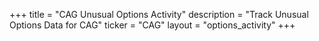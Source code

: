 +++
title = "CAG Unusual Options Activity"
description = "Track Unusual Options Data for CAG"
ticker = "CAG"
layout = "options_activity"
+++

